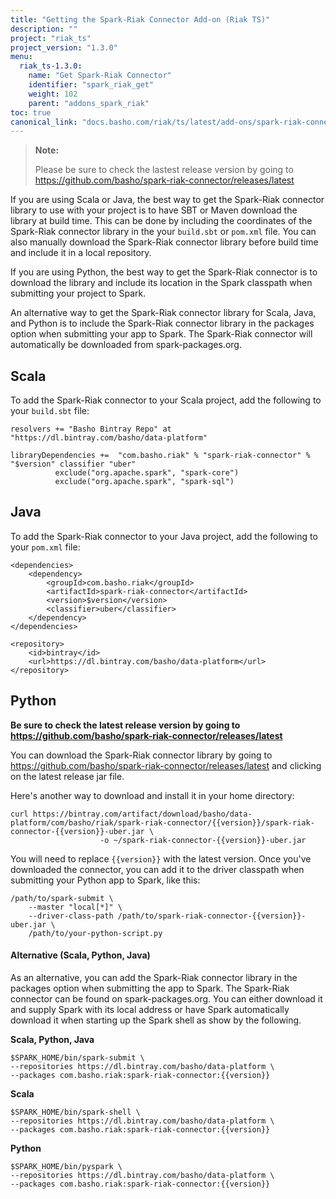 ```yaml
---
title: "Getting the Spark-Riak Connector Add-on (Riak TS)"
description: ""
project: "riak_ts"
project_version: "1.3.0"
menu:
  riak_ts-1.3.0:
    name: "Get Spark-Riak Connector"
    identifier: "spark_riak_get"
    weight: 102
    parent: "addons_spark_riak"
toc: true
canonical_link: "docs.basho.com/riak/ts/latest/add-ons/spark-riak-connector/getting"
---
```


> **Note:**
>
> Please be sure to check the lastest release version by going to https://github.com/basho/spark-riak-connector/releases/latest

If you are using Scala or Java, the best way to get the Spark-Riak connector library to use with your project is to have SBT or Maven download the library at build time. This can be done by including the coordinates of the Spark-Riak connector library in the your `build.sbt` or `pom.xml` file. You can also manually download the Spark-Riak connector library before build time and include it in a local repository.

If you are using Python, the best way to get the Spark-Riak connector is to download the library and include its location in the Spark classpath when submitting your project to Spark.

An alternative way to get the Spark-Riak connector library for Scala, Java, and Python is to include the Spark-Riak connector library in the packages option when submitting your app to Spark. The Spark-Riak connector will automatically be downloaded from spark-packages.org.

## Scala

To add the Spark-Riak connector to your Scala project, add the following to your `build.sbt` file:

```
resolvers += "Basho Bintray Repo" at "https://dl.bintray.com/basho/data-platform"

libraryDependencies +=  "com.basho.riak" % "spark-riak-connector" % "$version" classifier "uber"
          exclude("org.apache.spark", "spark-core")
          exclude("org.apache.spark", "spark-sql")
```

## Java

To add the Spark-Riak connector to your Java project, add the following to your `pom.xml` file:

```
<dependencies>
    <dependency>
        <groupId>com.basho.riak</groupId>
        <artifactId>spark-riak-connector</artifactId>
        <version>$version</version>
        <classifier>uber</classifier>
    </dependency>
</dependencies>

<repository>
    <id>bintray</id>
    <url>https://dl.bintray.com/basho/data-platform</url>
</repository>
```

## Python

**Be sure to check the latest release version by going to https://github.com/basho/spark-riak-connector/releases/latest**

You can download the Spark-Riak connector library by going to https://github.com/basho/spark-riak-connector/releases/latest and clicking on the latest release jar file.

Here's another way to download and install it in your home directory:

```
curl https://bintray.com/artifact/download/basho/data-platform/com/basho/riak/spark-riak-connector/{{version}}/spark-riak-connector-{{version}}-uber.jar \
                    -o ~/spark-riak-connector-{{version}}-uber.jar
```
You will need to replace `{{version}}` with the latest version. Once you've downloaded the connector, you can add it to the driver classpath when submitting your Python app to Spark, like this:

```
/path/to/spark-submit \
    --master "local[*]" \
    --driver-class-path /path/to/spark-riak-connector-{{version}}-uber.jar \
    /path/to/your-python-script.py
```

#### Alternative (Scala, Python, Java)

As an alternative, you can add the Spark-Riak connector library in the packages option when submitting the app to Spark. The Spark-Riak connector can be found on spark-packages.org. You can either download it and supply Spark with its local address or have Spark automatically download it when starting up the Spark shell as show by the following.

**Scala, Python, Java**
```
$SPARK_HOME/bin/spark-submit \
--repositories https://dl.bintray.com/basho/data-platform \
--packages com.basho.riak:spark-riak-connector:{{version}}
```

**Scala**
```
$SPARK_HOME/bin/spark-shell \
--repositories https://dl.bintray.com/basho/data-platform \
--packages com.basho.riak:spark-riak-connector:{{version}}
```

**Python**
```
$SPARK_HOME/bin/pyspark \
--repositories https://dl.bintray.com/basho/data-platform \
--packages com.basho.riak:spark-riak-connector:{{version}}
```
